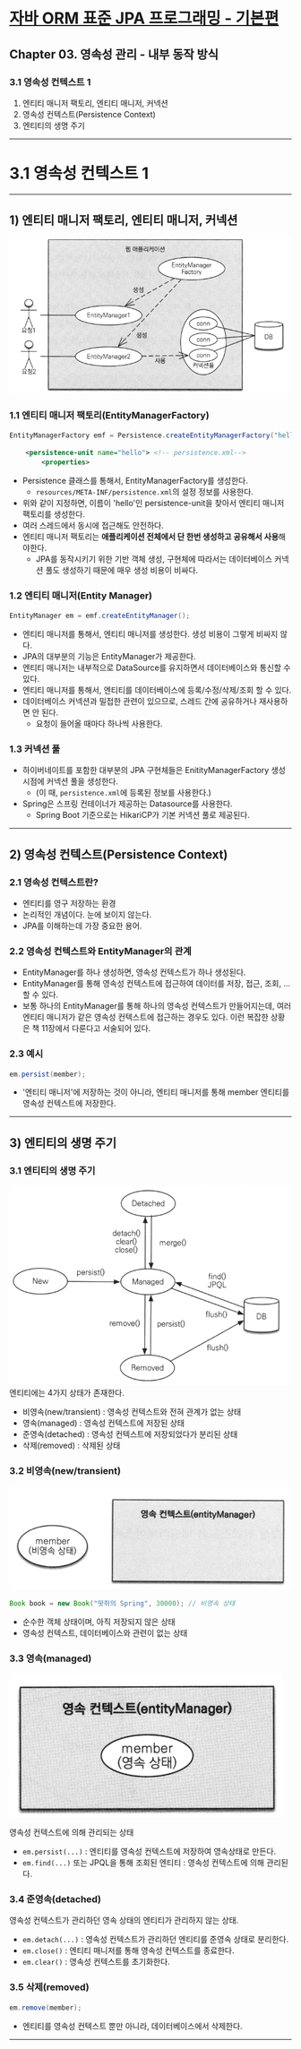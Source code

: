 # <a href = "../README.md" target="_blank">자바 ORM 표준 JPA 프로그래밍 - 기본편</a>
## Chapter 03. 영속성 관리 - 내부 동작 방식
### 3.1 영속성 컨텍스트 1
1) 엔티티 매니저 팩토리, 엔티티 매니저, 커넥션
2) 영속성 컨텍스트(Persistence Context)
3) 엔티티의 생명 주기

---

# 3.1 영속성 컨텍스트 1

---

## 1) 엔티티 매니저 팩토리, 엔티티 매니저, 커넥션
![entity-manager-factory](img/entity-manager-factory.png)


### 1.1 엔티티 매니저 팩토리(EntityManagerFactory)
```java
EntityManagerFactory emf = Persistence.createEntityManagerFactory("hello");
```
```xml
    <persistence-unit name="hello"> <!-- persistence.xml-->
        <properties>
```
- Persistence 클래스를 통해서, EntityManagerFactory를 생성한다.
    - `resources/META-INF/persistence.xml`의 설정 정보를 사용한다.
- 위와 같이 지정하면, 이름이 'hello'인 persistence-unit을 찾아서 엔티티 매니저 팩토리를 생성한다.
- 여러 스레드에서 동시에 접근해도 안전하다.
- 엔티티 매니저 팩토리는 **애플리케이션 전체에서 단 한번 생성하고 공유해서 사용**해야한다.
  - JPA를 동작시키기 위한 기반 객체 생성, 구현체에 따라서는 데이터베이스 커넥션 풀도 생성하기 때문에 매우 생성 비용이 비싸다.

### 1.2 엔티티 매니저(Entity Manager)
```java
EntityManager em = emf.createEntityManager();
```
- 엔티티 매니저를 통해서, 엔티티 매니저를 생성한다. 생성 비용이 그렇게 비싸지 않다.
- JPA의 대부분의 기능은 EntityManager가 제공한다.
- 엔티티 매니저는 내부적으로 DataSource를 유지하면서 데이터베이스와 통신할 수 있다.
- 엔티티 매니저를 통해서, 엔티티를 데이터베이스에 등록/수정/삭제/조회 할 수 있다.
- 데이터베이스 커넥션과 밀접한 관련이 있으므로, 스레드 간에 공유하거나 재사용하면 안 된다.
    - 요청이 들어올 때마다 하나씩 사용한다.

### 1.3 커넥션 풀
- 하이버네이트를 포함한 대부분의 JPA 구현체들은 EnitityManagerFactory 생성 시점에 커넥션 풀을 생성한다.
  - (이 때, `persistence.xml`에 등록된 정보를 사용한다.)
- Spring은 스프링 컨테이너가 제공하는 Datasource를 사용한다.
  - Spring Boot 기준으로는 HikariCP가 기본 커넥션 풀로 제공된다.

---

## 2) 영속성 컨텍스트(Persistence Context)

### 2.1 영속성 컨텍스트란?
- 엔티티를 영구 저장하는 환경
- 논리적인 개념이다. 눈에 보이지 않는다.
- JPA를 이해하는데 가장 중요한 용어.

### 2.2 영속성 컨텍스트와 EntityManager의 관계
- EntityManager를 하나 생성하면, 영속성 컨텍스트가 하나 생성된다.
- EntityManager를 통해 영속성 컨텍스트에 접근하여 데이터를 저장, 접근, 조회, ... 할 수 있다.
- 보통 하나의 EntityManager를 통해 하나의 영속성 컨텍스트가 만들어지는데, 여러 엔티티 매니저가 같은 영속성 컨텍스트에 접근하는 경우도 있다.
이런 복잡한 상황은 책 11장에서 다룬다고 서술되어 있다.

### 2.3 예시
```java
em.persist(member);
```
- '엔티티 매니저'에 저장하는 것이 아니라, 엔티티 매니저를 통해 member 엔티티를 영속성 컨텍스트에 저장한다.

---

## 3) 엔티티의 생명 주기

### 3.1 엔티티의 생명 주기
![entity-lifecycle](img/entity-lifecycle.png)
엔티티에는 4가지 상태가 존재한다.
- 비영속(new/transient) : 영속성 컨텍스트와 전혀 관계가 없는 상태
- 영속(managed) : 영속성 컨텍스트에 저장된 상태
- 준영속(detached) : 영속성 컨텍스트에 저장되었다가 분리된 상태
- 삭제(removed) : 삭제된 상태

### 3.2 비영속(new/transient)
![new-entity](img/new-entity.png)
```java
Book book = new Book("땃쥐의 Spring", 30000); // 비영속 상태
```
- 순수한 객체 상태이며, 아직 저장되지 않은 상태
- 영속성 컨텍스트, 데이터베이스와 관련이 없는 상태

### 3.3 영속(managed)
![managed-entity](img/managed-entity.png)

영속성 컨텍스트에 의해 관리되는 상태
- `em.persist(...)` : 엔티티를 영속성 컨텍스트에 저장하여 영속상태로 만든다.
- `em.find(...)` 또는 JPQL을 통해 조회된 엔티티 : 영속성 컨텍스트에 의해 관리된다.

### 3.4 준영속(detached)
영속성 컨텍스트가 관리하던 영속 상태의 엔티티가 관리하지 않는 상태.
- `em.detach(...)` : 영속성 컨텍스트가 관리하던 엔티티를 준영속 상태로 분리한다.
- `em.close()` : 엔티티 매니저를 통해 영속성 컨텍스트를 종료한다.
- `em.clear()` : 영속성 컨텍스트를 초기화한다.

### 3.5 삭제(removed)
```java
em.remove(member);
```
- 엔티티를 영속성 컨텍스트 뿐만 아니라, 데이터베이스에서 삭제한다.

---
